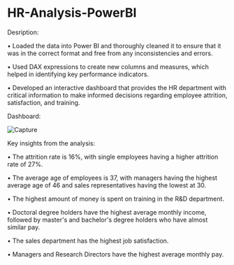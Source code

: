 # HR-Analysis-PowerBI

Desription:

• Loaded the data into Power BI and thoroughly cleaned it to ensure that it was in the correct format and free from any inconsistencies and errors.

• Used DAX expressions to create new columns and measures, which helped in identifying key performance indicators. 

• Developed an interactive dashboard that provides the HR department with critical information to make informed decisions regarding employee attrition, satisfaction, and training.

Dashboard:

![Capture](https://user-images.githubusercontent.com/123565902/233370877-6b07d2fb-9074-4e52-84dc-30181437a4b8.PNG)

Key insights from the analysis:

• The attrition rate is 16%, with single employees having a higher attrition rate of 27%.

• The average age of employees is 37, with managers having the highest average age of 46 and sales representatives having the lowest at 30.

• The highest amount of money is spent on training in the R&D department.

• Doctoral degree holders have the highest average monthly income, followed by master's and bachelor's degree holders who have almost similar pay.

• The sales department has the highest job satisfaction.

• Managers and Research Directors have the highest average monthly pay.
